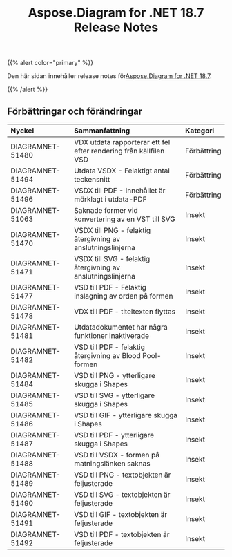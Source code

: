 ﻿---
title: Aspose.Diagram for .NET 18.7 Release Notes
type: docs
weight: 60
url: /sv/net/aspose-diagram-for-net-18-7-release-notes/
---
{{% alert color="primary" %}} 

 Den här sidan innehåller release notes för[Aspose.Diagram for .NET 18.7](https://www.nuget.org/packages/Aspose.Diagram/18.7.0).

{{% /alert %}} 
## **Förbättringar och förändringar**

|**Nyckel**|**Sammanfattning**|**Kategori**|
|:- |:- |:- |
|DIAGRAMNET-51480|VDX utdata rapporterar ett fel efter rendering från källfilen VSD|Förbättring|
|DIAGRAMNET-51494|Utdata VSDX - Felaktigt antal teckensnitt|Förbättring|
|DIAGRAMNET-51496|VSDX till PDF - Innehållet är mörklagt i utdata-PDF|Förbättring|
|DIAGRAMNET-51063|Saknade former vid konvertering av en VST till SVG|Insekt|
|DIAGRAMNET-51470|VSDX till PNG - felaktig återgivning av anslutningslinjerna|Insekt|
|DIAGRAMNET-51471|VSDX till SVG - felaktig återgivning av anslutningslinjerna|Insekt|
|DIAGRAMNET-51477|VSD till PDF - Felaktig inslagning av orden på formen|Insekt|
|DIAGRAMNET-51478|VDX till PDF - titeltexten flyttas|Insekt|
|DIAGRAMNET-51481|Utdatadokumentet har några funktioner inaktiverade|Insekt|
|DIAGRAMNET-51482|VSD till PDF - felaktig återgivning av Blood Pool-formen|Insekt|
|DIAGRAMNET-51484|VSD till PNG - ytterligare skugga i Shapes|Insekt|
|DIAGRAMNET-51485|VSD till SVG - ytterligare skugga i Shapes|Insekt|
|DIAGRAMNET-51486|VSD till GIF - ytterligare skugga i Shapes|Insekt|
|DIAGRAMNET-51487|VSD till PDF - ytterligare skugga i Shapes|Insekt|
|DIAGRAMNET-51488|VSD till VSDX - formen på matningslänken saknas|Insekt|
|DIAGRAMNET-51489|VSD till PNG - textobjekten är feljusterade|Insekt|
|DIAGRAMNET-51490|VSD till SVG - textobjekten är feljusterade|Insekt|
|DIAGRAMNET-51491|VSD till GIF - textobjekten är feljusterade|Insekt|
|DIAGRAMNET-51492|VSD till PDF - textobjekten är feljusterade|Insekt|

